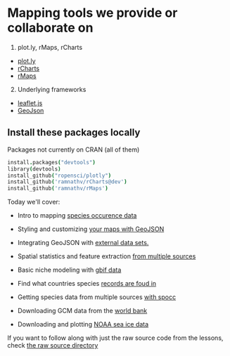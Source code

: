 
# Mapping tools we provide or collaborate on

1. plot.ly, rMaps, rCharts

* [plot.ly](http://github.com/ropensci/plotly)
* [rCharts](http:/rcharts.io)
* [rMaps](http://rmaps.github.io/)


2. Underlying frameworks

* [leaflet.js](http://leafletjs.com/)
* [GeoJson](http://geojson.org/)


## Install these packages locally


Packages not currently on CRAN (all of them)

```coffee
install.packages("devtools")
library(devtools)
install_github("ropensci/plotly")
install_github('ramnathv/rCharts@dev')
install_github('ramnathv/rMaps')

```
Today we'll cover:

* Intro to mapping [species occurence data](https://github.com/ropensci/workshops-unc-2014-02/blob/master/02-mapping/1_Basic_mapping.md)
* Styling and customizing [your maps with GeoJSON](https://github.com/ropensci/workshops-unc-2014-02/blob/master/02-mapping/1_Basic_mapping.md)
* Integrating GeoJSON with [external data sets.](https://github.com/ropensci/workshops-unc-2014-02/blob/master/02-mapping/3_more_geojson.md)
* Spatial statistics and feature extraction [from multiple sources](https://github.com/ropensci/workshops-unc-2014-02/blob/master/02-mapping/4_spatial_stats.md)


* Basic niche modeling with [gbif data](https://github.com/ropensci/workshops-unc-2014-02/blob/master/01-biodiversity/rgbif_usecase1.md)
* Find what countries species [records are foud in](https://github.com/ropensci/workshops-unc-2014-02/blob/master/01-biodiversity/rgbif_usecase2.md)
* Getting species data from multiple sources [with spocc](https://github.com/ropensci/workshops-unc-2014-02/blob/master/01-biodiversity/spocc.md)
* Downloading GCM data from the [world bank](https://github.com/ropensci/workshops-unc-2014-02/blob/master/01-biodiversity/world-bank-climate.md)
* Downloading and plotting [NOAA sea ice data]()

If you want to follow along with just the raw source code from the lessons, check [the raw source directory](https://github.com/ropensci/workshops-unc-2014-02/tree/master/02-mapping/rawSource)


